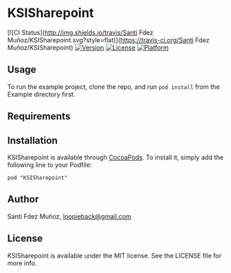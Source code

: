 # KSISharepoint

[![CI Status](http://img.shields.io/travis/Santi Fdez Muñoz/KSISharepoint.svg?style=flat)](https://travis-ci.org/Santi Fdez Muñoz/KSISharepoint)
[![Version](https://img.shields.io/cocoapods/v/KSISharepoint.svg?style=flat)](http://cocoadocs.org/docsets/KSISharepoint)
[![License](https://img.shields.io/cocoapods/l/KSISharepoint.svg?style=flat)](http://cocoadocs.org/docsets/KSISharepoint)
[![Platform](https://img.shields.io/cocoapods/p/KSISharepoint.svg?style=flat)](http://cocoadocs.org/docsets/KSISharepoint)

## Usage

To run the example project, clone the repo, and run `pod install` from the Example directory first.

## Requirements

## Installation

KSISharepoint is available through [CocoaPods](http://cocoapods.org). To install
it, simply add the following line to your Podfile:

    pod "KSISharepoint"

## Author

Santi Fdez Muñoz, loopieback@gmail.com

## License

KSISharepoint is available under the MIT license. See the LICENSE file for more info.

